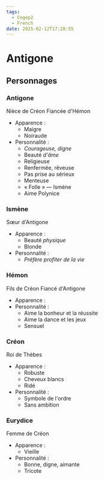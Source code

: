 ```yaml
---
tags:
  - Cegep2
  - French
date: 2025-02-12T17:28:55
---
```


# Antigone

## Personnages

### Antigone

Nièce de Créon
Fiancée d'Hémon

- Apparence :
	- Maigre
	- Noiraude
- Personnalité :
	- *Courageuse, digne*
	- Beauté *d'âme*
	- Religieuse
	- Renfermée, rêveuse
	- Pas prise au sérieux
	- Menteuse
	- « Folle » ― Ismène
	- Aime Polynice

### Ismène

Sœur d'Antigone

- Apparence :
	- Beauté *physique*
	- Blonde
- Personnalité :
	- *Préfère profiter de la vie*

### Hémon

Fils de Créon
Fiancé d'Antigone

- Apparence :
- Personnalité :
	- Aime la bonheur et la réussite
	- Aime la dance et les jeux
	- Sensuel

### Créon

Roi de Thèbes

- Apparence :
	- Robuste
	- Cheveux blancs
	- Ridé
- Personnalité :
	- Symbole de l'ordre
	- Sans ambition

### Eurydice

Femme de Créon

- Apparence :
	- Vieille
- Personnalité :
	- Bonne, digne, aimante
	- Tricote